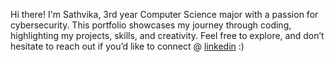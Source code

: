 Hi there! I'm Sathvika, 3rd year Computer Science major with a passion for cybersecurity. This portfolio showcases my journey through coding, highlighting my projects, skills, and creativity.
Feel free to explore, and don’t hesitate to reach out if you’d like to connect @ [linkedin](https://www.linkedin.com/in/smuktha/) :)

